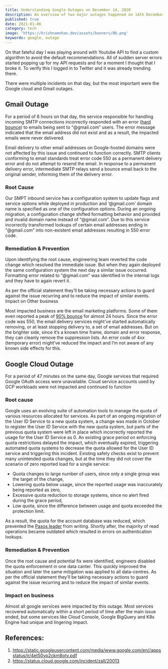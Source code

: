 ```yaml
---
title: Understanding Google Outages on December 14, 2020
description: An overview of two major outages happened on 14th December, 2020. This is not an authoritative analysis but can be considered as notes regarding the aforesaid incidents.
published: true
date: 2021-01-06
category: tech
image: 'https://krishnamohan.dev/assets/banners/06.png'
keywords: google, outage
---
```


On that fateful day I was playing around with Youtube API to find a custom algorithm to avoid the default recommendations. All of sudden server errors started popping up for my API requests and for a moment I thought that I broke it. To verify this I logged in to Twitter and it was already trending there.

There were multiple incidents on that day, but the most important were the Google cloud and Gmail outages.

## Gmail Outage

For a period of 6 hours on that day, the service responsible for handling incoming SMTP connections incorrectly responded with an error ([hard bounce](https://docs.microsoft.com/en-us/exchange/mail-flow-best-practices/non-delivery-reports-in-exchange-online/fix-error-code-550-5-1-1-through-5-1-20-in-exchange-online)) to emails being sent to “@gmail.com” users. The error message indicated that the email address did not exist and as a result, the impacted emails were never delivered.

Email delivery to other email addresses on Google-hosted domains were not affected by this issue and continued to function correctly. SMTP clients conforming to email standards treat error code 550 as a permanent delivery error and do not attempt to resend the email. In response to a permanent delivery error, intermediate SMTP relays send a bounce email back to the original sender, informing them of the delivery error.

### Root Cause

Our SMPT inbound service has a configuration system to update flags and service options while deployed in production and ‘@gmail.com’ domain name is specified as one of the configuration options. During an ongoing migration, a configuration change shifted formatting behavior and provided and invalid domain name instead of “@gmail.com”. Due to this service incorrectly transformed lookups of certain email addresses ending in “@gmail.com” into non-existent email addresses resulting in 550 error code.

### Remediation & Prevention

Upon identifying the root cause, engineering team reverted the code change which resolved the immediate issue. But when they again deployed the same configuration system the next day a similar issue occurred. Formatting error related to “@gmail.com” was identified in the internal logs and they have to again revert it.

As per the official statement they’ll be taking necessary actions to guard against the issue recurring and to reduce the impact of similar events.
Impact on Other business

Most impacted business are the email marketing platforms. Some of them even reported a peak of [90% bounce](https://news.ycombinator.com/item?id=25437340) for almost 24 hours. Since the error code was 550, the email delivery services might’ve started automatically removing, or at least stopping delivery to, a set of email addresses. But on the brighter side, since it’s a known time frame, domain and error response, they can cleanly remove the suppression lists. An error code of 4xx (temporary error) might’ve reduced the impact and I’m not aware of any known side effects for this.

## Google Cloud Outage

For a period of 47 minutes on the same day, Google services that required Google OAuth access were unavailable. Cloud service accounts used by GCP workloads were not impacted and continued to function

### Root cause
Google uses an evolving suite of automation tools to manage the quota of various resources allocated for services. As part of an ongoing migration of the User ID Service to a new quota system, a change was made in October to register the User ID Service with the new quota system, but parts of the previous quota system were left in place which incorrectly reported the usage for the User ID Service as 0. An existing grace period on enforcing quota restrictions delayed the impact, which eventually expired, triggering automated quota systems to decrease the quota allowed for the User ID service and triggering this incident. Existing safety checks exist to prevent many unintended quota changes, but at the time they did not cover the scenario of zero reported load for a single service:

- Quota changes to large number of users, since only a single group was the target of the change,
- Lowering quota below usage, since the reported usage was inaccurately being reported as zero,
- Excessive quota reduction to storage systems, since no alert fired during the grace period,
- Low quota, since the difference between usage and quota exceeded the protection limit.

As a result, the quota for the account database was reduced, which prevented the [Paxos leader]((https://en.wikipedia.org/wiki/Paxos_(computer_science)) ) from writing. Shortly after, the majority of read operations became outdated which resulted in errors on authentication lookups.

### Remediation & Prevention

Once the root cause and potential fix were identified, engineers disabled the quota enforcement in one data canter. This quickly improved the situation and later the same mitigation was applied to all data-centres. As per the official statement they’ll be taking necessary actions to guard against the issue recurring and to reduce the impact of similar events.

### Impact on business

Almost all google services were impacted by this outage. Most services recovered automatically within a short period of time after the main issue ended, but some services like Cloud Console, Google BigQuery and  K8s Engine had unique and lingering impact.

## References:
1.	https://static.googleusercontent.com/media/www.google.com/en//appsstatus/ir/4et50yp2ckm8otv.pdf
2.	https://status.cloud.google.com/incident/zall/20013 


